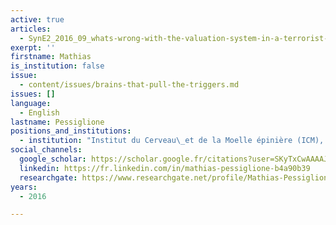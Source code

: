```yaml
---
active: true
articles:
  - SynE2_2016_09_whats-wrong-with-the-valuation-system-in-a-terrorist-brain
exerpt: ''
firstname: Mathias
is_institution: false
issue:
  - content/issues/brains-that-pull-the-triggers.md
issues: []
language:
  - English
lastname: Pessiglione
positions_and_institutions:
  - institution: "Institut du Cerveau\_et de la Moelle épinière (ICM), France"
social_channels:
  google_scholar: https://scholar.google.fr/citations?user=SKyTxCwAAAAJ&hl=en
  linkedin: https://fr.linkedin.com/in/mathias-pessiglione-b4a90b39
  researchgate: https://www.researchgate.net/profile/Mathias-Pessiglione
years:
  - 2016

---
```

